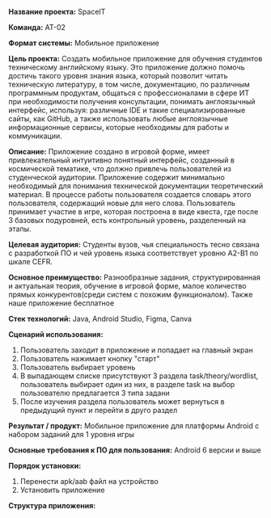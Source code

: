 __Название проекта:__ SpaceIT

__Команда:__ АТ-02

__Формат системы:__ Мобильное приложение

__Цель проекта:__
Создать мобильное приложение для обучения студентов техническому английскому языку. Это приложение должно помочь достичь такого уровня знания языка, который позволит читать техническую литературу, в том числе, документацию, по различным программным продуктам, общаться с профессионалами в сфере ИТ при необходимости получения консультации, понимать англоязычный интерфейс, используя: различные IDE и такие специализированные сайты, как GitHub, а также использовать любые англоязычные информационные сервисы, которые необходимы для работы и коммуникации. 

__Описание:__
Приложение создано в игровой форме, имеет привлекательный интуитивно понятный интерфейс, созданный в космической тематике, что должно привлечь пользователей из студенческой аудитории. Приложение содержит минимально необходимый для понимания технической документации теоретический материал. В процессе работы пользователя создается словарь этого пользователя, содержащий новые для него слова. Пользователь принимает участие в игре, которая построена в виде квеста, где после 3 базовых подуровней, есть контрольный уровень, разделенный на этапы.

__Целевая аудитория:__
Студенты вузов, чья специальность тесно связана с разработкой ПО и чей уровень языка соответствует уровню A2-B1 по шкале CEFR.

__Основное преимущество:__
Разнообразные задания, структурированная и актуальная теория, обучение в игровой форме, малое количество прямых конкурентов(среди систем с похожим функционалом). Также наше приложение бесплатное

__Стек технологий:__ Java, Android Studio, Figma, Canva

__Сценарий использования:__
1.	Пользователь заходит в приложение и попадает на главный экран
2.	Пользователь нажимает кнопку "старт"
3.	Пользователь выбирает уровень
4.	В выпадающем списке присутствуют 3 раздела task/theory/wordlist, пользователь выбирает один из них, в разделе task на выбор пользователю предлагается 3 типа задани
5.	После изучения раздела пользователь может вернуться в предыдущий пункт и перейти в друго раздел

__Результат / продукт:__
Мобильное приложение для платформы Android с набором заданий для 1 уровня игры

__Основные требования к ПО для пользования:__
Android 6 версии и выше

__Порядок установки:__
1.	Перенести apk/aab файл на устройство
2.	Установить приложение

__Структура приложения:__
